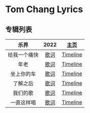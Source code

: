# Tom Chang Lyrics

## 专辑列表


| **乐界** | 2022 | [主页](./Demo2022/README.md) |
| :--: | :--: | :--: |
| 给我一个痛快 | [歌词](./Demo2022/给我一个痛快.md) | [Timeline](./Demo2022/给我一个痛快Timeline.txt) |
| 年老 | [歌词](./Demo2022/年老.md) | [Timeline](./Demo2022/年老Timeline.txt) |
| 坐上你的车 | [歌词](./Demo2022/坐上你的车.md) | [Timeline](./Demo2022/坐上你的车Timeline.txt) |
| 了解之后 | [歌词](./Demo2022/了解之后.md) | [Timeline](./Demo2022/了解之后Timeline.txt) |
| 我们的歌 | [歌词](./Demo2022/我们的歌.md) | [Timeline](./Demo2022/我们的歌Timeline.txt) |
| 一直这样唱 | [歌词](./Demo2022/一直这样唱.md) | [Timeline](./Demo2022/一直这样唱Timeline.txt) |

